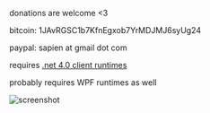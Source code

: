 donations are welcome <3

bitcoin: 1JAvRGSC1b7KfnEgxob7YrMDJMJ6syUg24

paypal: sapien at gmail dot com


requires [.net 4.0 client runtimes](http://www.microsoft.com/downloads/en/details.aspx?FamilyID=5765d7a8-7722-4888-a970-ac39b33fd8ab)

probably requires WPF runtimes as well

![screenshot](http://dl.dropbox.com/u/6281166/btccharts_gadget_wip2.png)